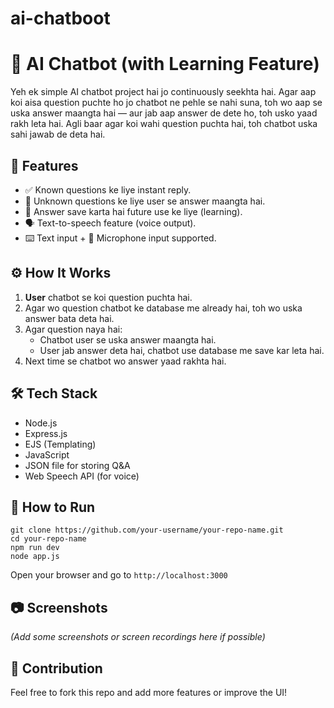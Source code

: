# ai-chatboot
 

<body>

  <h1>🧠 AI Chatbot (with Learning Feature)</h1>

  <p>Yeh ek simple AI chatbot project hai jo continuously seekhta hai. Agar aap koi aisa question puchte ho jo chatbot ne pehle se nahi suna, toh wo aap se uska answer maangta hai — aur jab aap answer de dete ho, toh usko yaad rakh leta hai. Agli baar agar koi wahi question puchta hai, toh chatbot uska sahi jawab de deta hai.</p>

  <h2>📌 Features</h2>
  <ul>
    <li>✅ Known questions ke liye instant reply.</li>
    <li>🤖 Unknown questions ke liye user se answer maangta hai.</li>
    <li>💾 Answer save karta hai future use ke liye (learning).</li>
    <li>🗣️ Text-to-speech feature (voice output).</li>
    <li>⌨️ Text input + 🎤 Microphone input supported.</li>
  </ul>

  <h2>⚙️ How It Works</h2>
  <ol>
    <li><strong>User</strong> chatbot se koi question puchta hai.</li>
    <li>Agar wo question chatbot ke database me already hai, toh wo uska answer bata deta hai.</li>
    <li>Agar question naya hai:
      <ul>
        <li>Chatbot user se uska answer maangta hai.</li>
        <li>User jab answer deta hai, chatbot use database me save kar leta hai.</li>
      </ul>
    </li>
    <li>Next time se chatbot wo answer yaad rakhta hai.</li>
  </ol>

  <h2>🛠️ Tech Stack</h2>
  <ul>
    <li>Node.js</li>
    <li>Express.js</li>
    <li>EJS (Templating)</li>
    <li>JavaScript</li>
    <li>JSON file for storing Q&A</li>
    <li>Web Speech API (for voice)</li>
  </ul>

  <h2>🚀 How to Run</h2>
  <pre><code>git clone https://github.com/your-username/your-repo-name.git
cd your-repo-name
npm run dev
node app.js</code></pre>
  <p>Open your browser and go to <code>http://localhost:3000</code></p>

  <h2>📷 Screenshots</h2>
  <p><em>(Add some screenshots or screen recordings here if possible)</em></p>

  <h2>🙌 Contribution</h2>
  <p>Feel free to fork this repo and add more features or improve the UI!</p>

</body>
</html>
